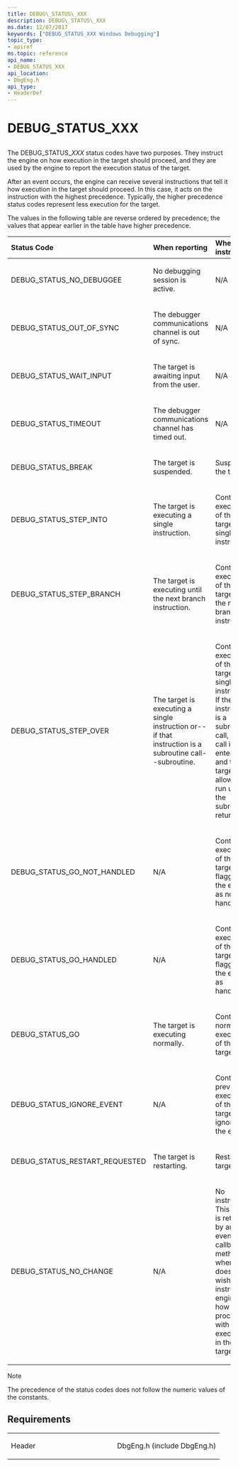 ```yaml
---
title: DEBUG\_STATUS\_XXX
description: DEBUG\_STATUS\_XXX
ms.date: 12/07/2017
keywords: ["DEBUG_STATUS_XXX Windows Debugging"]
topic_type:
- apiref
ms.topic: reference
api_name:
- DEBUG_STATUS_XXX
api_location:
- DbgEng.h
api_type:
- HeaderDef
---
```


# DEBUG\_STATUS\_XXX


## <span id="ddk_debug_status_xxx_dbx"></span><span id="DDK_DEBUG_STATUS_XXX_DBX"></span>


The DEBUG\_STATUS\_*XXX* status codes have two purposes. They instruct the engine on how execution in the target should proceed, and they are used by the engine to report the execution status of the target.

After an event occurs, the engine can receive several instructions that tell it how execution in the target should proceed. In this case, it acts on the instruction with the highest precedence. Typically, the higher precedence status codes represent less execution for the target.

The values in the following table are reverse ordered by precedence; the values that appear earlier in the table have higher precedence.

<table>
<colgroup>
<col width="25%" />
<col width="25%" />
<col width="25%" />
<col width="25%" />
</colgroup>
<thead>
<tr class="header">
<th align="left">Status Code</th>
<th align="left">When reporting</th>
<th align="left">When instructing</th>
<th align="left">Precedence</th>
</tr>
</thead>
<tbody>
<tr class="odd">
<td align="left"><p>DEBUG_STATUS_NO_DEBUGGEE</p></td>
<td align="left"><p>No debugging session is active.</p></td>
<td align="left"><p>N/A</p></td>
<td align="left"></td>
</tr>
<tr class="even">
<td align="left"><p>DEBUG_STATUS_OUT_OF_SYNC</p></td>
<td align="left"><p>The debugger communications channel is out of sync.</p></td>
<td align="left"><p>N/A</p></td>
<td align="left"></td>
</tr>
<tr class="odd">
<td align="left"><p>DEBUG_STATUS_WAIT_INPUT</p></td>
<td align="left"><p>The target is awaiting input from the user.</p></td>
<td align="left"><p>N/A</p></td>
<td align="left"></td>
</tr>
<tr class="even">
<td align="left"><p>DEBUG_STATUS_TIMEOUT</p></td>
<td align="left"><p>The debugger communications channel has timed out.</p></td>
<td align="left"><p>N/A</p></td>
<td align="left"></td>
</tr>
<tr class="odd">
<td align="left"><p>DEBUG_STATUS_BREAK</p></td>
<td align="left"><p>The target is suspended.</p></td>
<td align="left"><p>Suspend the target.</p></td>
<td align="left"><p>Highest precedence</p></td>
</tr>
<tr class="even">
<td align="left"><p>DEBUG_STATUS_STEP_INTO</p></td>
<td align="left"><p>The target is executing a single instruction.</p></td>
<td align="left"><p>Continue execution of the target for a single instruction.</p></td>
<td align="left"></td>
</tr>
<tr class="odd">
<td align="left"><p>DEBUG_STATUS_STEP_BRANCH</p></td>
<td align="left"><p>The target is executing until the next branch instruction.</p></td>
<td align="left"><p>Continue execution of the target until the next branch instruction.</p></td>
<td align="left"></td>
</tr>
<tr class="even">
<td align="left"><p>DEBUG_STATUS_STEP_OVER</p></td>
<td align="left"><p>The target is executing a single instruction or--if that instruction is a subroutine call--subroutine.</p></td>
<td align="left"><p>Continue execution of the target for a single instruction. If the instruction is a subroutine call, the call is entered and the target is allowed to run until the subroutine returns.</p></td>
<td align="left"></td>
</tr>
<tr class="odd">
<td align="left"><p>DEBUG_STATUS_GO_NOT_HANDLED</p></td>
<td align="left"><p>N/A</p></td>
<td align="left"><p>Continue execution of the target, flagging the event as not handled.</p></td>
<td align="left"></td>
</tr>
<tr class="even">
<td align="left"><p>DEBUG_STATUS_GO_HANDLED</p></td>
<td align="left"><p>N/A</p></td>
<td align="left"><p>Continue execution of the target, flagging the event as handled.</p></td>
<td align="left"></td>
</tr>
<tr class="odd">
<td align="left"><p>DEBUG_STATUS_GO</p></td>
<td align="left"><p>The target is executing normally.</p></td>
<td align="left"><p>Continue normal execution of the target.</p></td>
<td align="left"></td>
</tr>
<tr class="even">
<td align="left"><p>DEBUG_STATUS_IGNORE_EVENT</p></td>
<td align="left"><p>N/A</p></td>
<td align="left"><p>Continue previous execution of the target, ignoring the event.</p></td>
<td align="left"></td>
</tr>
<tr class="odd">
<td align="left"><p>DEBUG_STATUS_RESTART_REQUESTED</p></td>
<td align="left"><p>The target is restarting.</p></td>
<td align="left"><p>Restart the target.</p></td>
<td align="left"></td>
</tr>
<tr class="even">
<td align="left"><p>DEBUG_STATUS_NO_CHANGE</p></td>
<td align="left"><p>N/A</p></td>
<td align="left"><p>No instruction. This value is returned by an event callback method when it does not wish to instruct the engine how to proceed with execution in the target.</p></td>
<td align="left"><p>Lowest precedence</p></td>
</tr>
</tbody>
</table>

> [!NOTE]
> The precedence of the status codes does not follow the numeric values of the constants.



## Requirements

<table>
<colgroup>
<col width="50%" />
<col width="50%" />
</colgroup>
<tbody>
<tr class="odd">
<td align="left"><p>Header</p></td>
<td align="left">DbgEng.h (include DbgEng.h)</td>
</tr>
</tbody>
</table>

 

 





